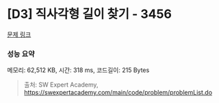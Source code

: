 # [D3] 직사각형 길이 찾기 - 3456 

[문제 링크](https://swexpertacademy.com/main/code/problem/problemDetail.do?contestProbId=AWFPmsqqALwDFAV0) 

### 성능 요약

메모리: 62,512 KB, 시간: 318 ms, 코드길이: 215 Bytes



> 출처: SW Expert Academy, https://swexpertacademy.com/main/code/problem/problemList.do